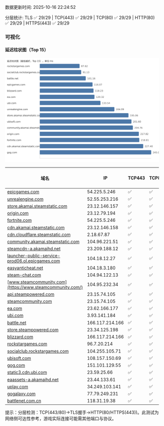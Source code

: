 数据更新时间: 2025-10-16 22:24:52

分层统计: TLS ✅ 29/29 | TCP(443) ✅ 29/29 | TCP(80) ✅ 29/29 | HTTP(80) ✅ 29/29 | HTTPS(443) ✅ 29/29

### 可视化

#### 延迟柱状图（Top 15）

![Latency Chart](latency_chart.svg)

| 域名 | IP | TCP443 | TCP80 | TLS 握手 | HTTP(80) | 状态码 | HTTPS(443) | 状态码(HTTPS) | 延迟(ms) |
|---|---|---|---|---|---|---|---|---|---|
| [epicgames.com](https://epicgames.com/) | 54.225.5.246 | ✅ | ✅ | ✅ | ✅ | 301 | ✅ | 302 | 116.07 |
| [unrealengine.com](https://unrealengine.com/) | 52.55.253.216 | ✅ | ✅ | ✅ | ✅ | 301 | ✅ | 301 | 164.09 |
| [store.akamai.steamstatic.com](https://store.akamai.steamstatic.com/) | 23.12.146.157 | ✅ | ✅ | ✅ | ✅ | 403 | ✅ | 403 | 195.06 |
| [origin.com](https://origin.com/) | 23.12.79.194 | ✅ | ✅ | ✅ | ✅ | 301 | ✅ | 301 | 217.82 |
| [fortnite.com](https://fortnite.com/) | 54.225.5.246 | ✅ | ✅ | ✅ | ✅ | 301 | ✅ | 301 | 218.81 |
| [cdn.akamai.steamstatic.com](https://cdn.akamai.steamstatic.com/) | 23.12.146.158 | ✅ | ✅ | ✅ | ✅ | 200 | ✅ | 200 | 227.4 |
| [cdn.cloudflare.steamstatic.com](https://cdn.cloudflare.steamstatic.com/) | 2.18.67.87 | ✅ | ✅ | ✅ | ✅ | 200 | ✅ | 200 | 254.24 |
| [community.akamai.steamstatic.com](https://community.akamai.steamstatic.com/) | 104.96.221.51 | ✅ | ✅ | ✅ | ✅ | 403 | ✅ | 403 | 204.76 |
| [steamcdn-a.akamaihd.net](https://steamcdn-a.akamaihd.net/) | 23.209.188.12 | ✅ | ✅ | ✅ | ✅ | 200 | ✅ | 200 | 255.91 |
| [launcher-public-service-prod06.ol.epicgames.com](https://launcher-public-service-prod06.ol.epicgames.com/) | 104.18.12.27 | ✅ | ✅ | ✅ | ✅ | 404 | ✅ | 404 | 300.48 |
| [easyanticheat.net](https://easyanticheat.net/) | 104.18.3.180 | ✅ | ✅ | ✅ | ✅ | 301 | ✅ | 301 | 273.12 |
| [steam-chat.com](https://steam-chat.com/) | 104.94.122.13 | ✅ | ✅ | ✅ | ✅ | 302 | ✅ | 404 | 287.62 |
| [www.steamcommunity.com](https://www.steamcommunity.com/) | 104.95.232.34 | ✅ | ✅ | ✅ | ✅ | 302 | ✅ | 302 | 270.59 |
| [api.steampowered.com](https://api.steampowered.com/) | 23.15.74.105 | ✅ | ✅ | ✅ | ✅ | 404 | ✅ | 404 | 278.07 |
| [steamcommunity.com](https://steamcommunity.com/) | 23.15.74.105 | ✅ | ✅ | ✅ | ✅ | 302 | ✅ | 200 | 358.05 |
| [ea.com](https://ea.com/) | 23.62.166.177 | ✅ | ✅ | ✅ | ✅ | 301 | ✅ | 301 | 120.32 |
| [ubi.com](https://ubi.com/) | 3.93.141.184 | ✅ | ✅ | ✅ | ✅ | 301 | ✅ | 301 | 133.54 |
| [battle.net](https://battle.net/) | 166.117.214.166 | ✅ | ✅ | ✅ | ✅ | 301 | ✅ | 301 | 101.16 |
| [store.steampowered.com](https://store.steampowered.com/) | 23.34.125.198 | ✅ | ✅ | ✅ | ✅ | 302 | ✅ | 200 | 439.99 |
| [blizzard.com](https://blizzard.com/) | 166.117.214.166 | ✅ | ✅ | ✅ | ✅ | 302 | ✅ | 302 | 118.23 |
| [rockstargames.com](https://rockstargames.com/) | 96.7.20.214 | ✅ | ✅ | ✅ | ✅ | 301 | ✅ | 301 | 87.62 |
| [socialclub.rockstargames.com](https://socialclub.rockstargames.com/) | 104.255.105.71 | ✅ | ✅ | ✅ | ✅ | 301 | ✅ | 307 | 91.13 |
| [ubisoft.com](https://ubisoft.com/) | 108.157.150.69 | ✅ | ✅ | ✅ | ✅ | 301 | ✅ | 301 | 201.6 |
| [gog.com](https://gog.com/) | 151.101.129.55 | ✅ | ✅ | ✅ | ✅ | 301 | ✅ | 301 | 245.02 |
| [static3.cdn.ubi.com](https://static3.cdn.ubi.com/) | 23.59.25.66 | ✅ | ✅ | ✅ | ✅ | 401 | ✅ | 401 | 327.34 |
| [eaassets-a.akamaihd.net](https://eaassets-a.akamaihd.net/) | 23.44.133.61 | ✅ | ✅ | ✅ | ✅ | 404 | ✅ | 404 | 280.5 |
| [uplay.com](https://uplay.com/) | 34.249.103.141 | ✅ | ✅ | ✅ | ✅ | 301 | ✅ | 301 | 324.96 |
| [gogalaxy.com](https://gogalaxy.com/) | 77.79.249.231 | ✅ | ✅ | ✅ | ✅ | 301 | ✅ | 301 | 454.82 |
| [battlenet.com.cn](https://battlenet.com.cn/) | 118.31.19.38 | ✅ | ✅ | ✅ | ✅ | 308 | ✅ | 302 | 1079.33 |

提示：分层检测：TCP(443/80)→TLS握手→HTTP(80/HTTPS(443))。此测试为网络侧可达性参考，游戏实际连接可能需其他端口与协议。